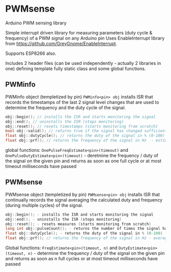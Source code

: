 # PWMsense
Arduino PWM sensing library

Simple interrupt driven library for measuring parameters (duty cycle & frequency) of a PWM signal on any Arduino pin 
Uses EnableInterrupt library from https://github.com/GreyGnome/EnableInterrupt.

Supports ESP8266 also.

Includes 2 header files (can be used independently - actually 2 libraries in one) defining template fully static class and some global functions.

## PWMinfo 

PWMinfo object (templetized by pin) `PWMinfo<pin> obj` installs ISR that records the timestamps of the last 2 signal level changes that are used to determine the frequency and the duty cycle of the signal. 
  
  ```C
  obj::begin(); // installs the ISR and starts monitoring the signal
  obj::end(); // uninstalls the ISR (stops monitoring)
  obj::reset(); // resets timestamps (starts monitoring from scratch)
  bool obj::valid(); // returns true if the signal has changed sufficient times in order to determine the frequency and the duty 
  float obj::dutyCycle(); // returns the duty of the signal in % (0-100) - estimate using the timings of the last cycle only
  float obj::prf(); // returns the frequency of the signal in Hz  - estimate using the timings of the last cycle only
  ```
  
  global functions:
  `OnePulseFreqEstimate<pin>(timeout)` and `OnePulseDutyEstimate<pin>(timeout)` - deretmine the frequency / duty of the signal on the given pin and returns as soon as one full cycle or at most timeout milliseconds have passed
  
## PWMsense

PWMsense object (templetized by pin) `PWMsense<pin> obj` installs ISR that continually records the signal averaging the calculated duty and frequency (during multiple cycles) of the signal. 
  
  ```C
  obj::begin(); - installs the ISR and starts monitoring the signal
  obj::end(); - uninstalls the ISR (stops monitoring)
  obj::reset(); - resets measures (starts monitoring from scratch)
  long int obj::pulseCount(); - returns the number of times the signal has changed (either raised or fallen) since the begin or reset has been called 
  float obj::dutyCycle(); - returns the duty of the signal in % (0-100) - averaged over all cycles since reset
  float obj::prf(); // returns the frequency of the signal in Hz - averaged over all cycles since reset
  ```
  
  Global functions:
  `FreqEstimate<pin>(timeout, n)` and `DutyEstimate<pin>(timeout, n)` - determine the frequency / duty of the signal on the given pin and returns as soon as n full cycles or at most timeout milliseconds have passed
  
  
  
  
